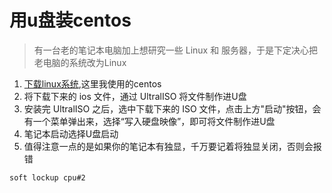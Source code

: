 # 用u盘装centos
> 有一台老的笔记本电脑加上想研究一些 Linux 和 服务器，于是下定决心把老电脑的系统改为Linux

1. [下载linux系统](http://www.linuxdown.net/download/),这里我使用的centos
2. 将下载下来的 ios 文件，通过 UltralISO 将文件制作进U盘
3. 安装完 UltralISO 之后，选中下载下来的 ISO 文件，点击上方"启动"按钮，会有一个菜单弹出来，选择“写入硬盘映像”，即可将文件制作进U盘
4. 笔记本启动选择U盘启动
5. 值得注意一点的是如果你的笔记本有独显，千万要记着将独显关闭，否则会报错

```
soft lockup cpu#2
```
